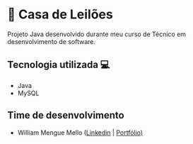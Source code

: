 # 🚀 Casa de Leilões
Projeto Java desenvolvido durante meu curso de Técnico em desenvolvimento de software.

## Tecnologia utilizada 💻
- Java
- MySQL

## Time de desenvolvimento 
- William Mengue Mello (<a href="https://www.linkedin.com/in/william-mengue-b433b41bb/">Linkedin</a> | <a href="#">Portfólio)

